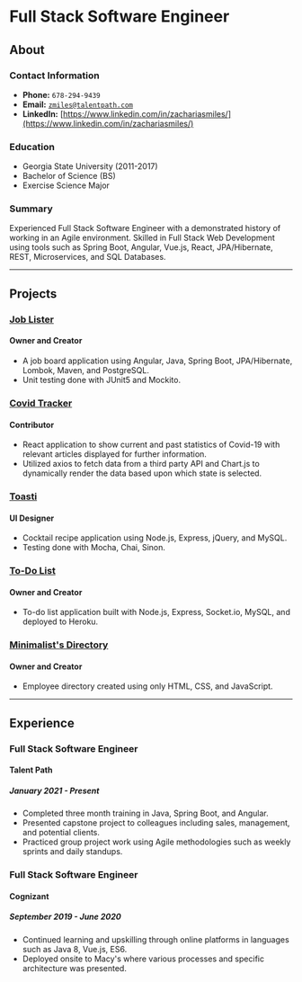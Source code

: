 # Full Stack Software Engineer

## About

### Contact Information
* **Phone:** `678-294-9439`
* **Email:** <a href="mailto:zmiles@talentpath.com">`zmiles@talentpath.com`</a>
* **LinkedIn:** [https://www.linkedin.com/in/zachariasmiles/](https://www.linkedin.com/in/zachariasmiles/)

### Education
* Georgia State University (2011-2017)
* Bachelor of Science (BS)
* Exercise Science Major

### Summary
Experienced Full Stack Software Engineer with a demonstrated history of working in an Agile environment.
Skilled in Full Stack Web Development using tools such as Spring Boot, Angular, Vue.js, React, JPA/Hibernate, REST, Microservices, and SQL Databases.

<hr>

## Projects

### [Job Lister](https://github.com/zmiles17/job-lister)
#### Owner and Creator
* A job board application using Angular, Java, Spring Boot, JPA/Hibernate, Lombok, Maven, and PostgreSQL.
* Unit testing done with JUnit5 and Mockito.

### [Covid Tracker](https://peaceful-garden-61963.herokuapp.com/)
#### Contributor
* React application to show current and past statistics of Covid-19 with relevant articles displayed for further information.
* Utilized axios to fetch data from a third party API and Chart.js to dynamically render the data based upon which state is selected.

### [Toasti](https://toasti-app.herokuapp.com/)
#### UI Designer
* Cocktail recipe application using Node.js, Express, jQuery, and MySQL.
* Testing done with Mocha, Chai, Sinon.

### [To-Do List](https://sequelize-todolist.herokuapp.com/)
#### Owner and Creator
* To-do list application built with Node.js, Express, Socket.io, MySQL, and deployed to Heroku.

### [Minimalist's Directory](https://zmiles17.github.io/Minimalists-Directory/)
#### Owner and Creator
* Employee directory created using only HTML, CSS, and JavaScript.

<hr>

## Experience

### Full Stack Software Engineer
#### Talent Path
##### January 2021 - Present

* Completed three month training in Java, Spring Boot, and Angular.
* Presented capstone project to colleagues including sales, management, and potential clients.
* Practiced group project work using Agile methodologies such as weekly sprints and daily standups.

### Full Stack Software Engineer
#### Cognizant
##### September 2019 - June 2020

* Continued learning and upskilling through online platforms in languages such as Java 8, Vue.js, ES6.
* Deployed onsite to Macy's where various processes and specific architecture was presented.







